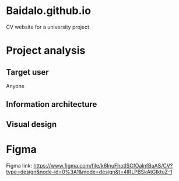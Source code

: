 # Baidalo.github.io
CV website for a university project

# Project analysis

## Target user

Anyone

## Information architecture

## Visual design

# Figma

Figma link: https://www.figma.com/file/k6InuFhotlSCfOalnfBaAS/CV?type=design&node-id=0%3A1&mode=design&t=4lRLPBSkAtGIktuZ-1
